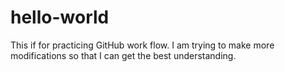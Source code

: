 # hello-world
This if for practicing GitHub work flow.
I am trying to make more modifications so that I can get the best understanding.
